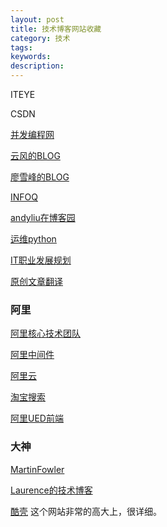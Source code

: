 ```yaml
---
layout: post
title: 技术博客网站收藏
category: 技术
tags: 
keywords: 
description: 
---
```




ITEYE 

CSDN 


[并发编程网]( http://ifeve.com/ )


[云风的BLOG]( http://blog.codingnow.com/ )


[廖雪峰的BLOG]( http://www.liaoxuefeng.com/ )


[INFOQ]( http://www.infoq.com/ )


[andyliu在博客园]( http://www.blogjava.net/xylz/ )


[运维python]( http://xiaorui.cc/ )


[IT职业发展规划]( http://wkee.net/ )


[原创文章翻译]( http://www.importnew.com/ )


### 阿里

[阿里核心技术团队]( http://csrd.aliapp.com/ )


[阿里中间件]( http://jm-blog.aliapp.com/ )


[阿里云]( http://blog.aliyun.com/ )


[淘宝搜索]( http://www.searchtb.com/ )


[阿里UED前端]( http://ued.taobao.org/blog/ )




### 大神

[MartinFowler]( http://martinfowler.com/ )


[Laurence的技术博客]( http://blog.csdn.net/bluishglc )


[酷壳]( http://coolshell.cn/ ) 这个网站非常的高大上，很详细。


